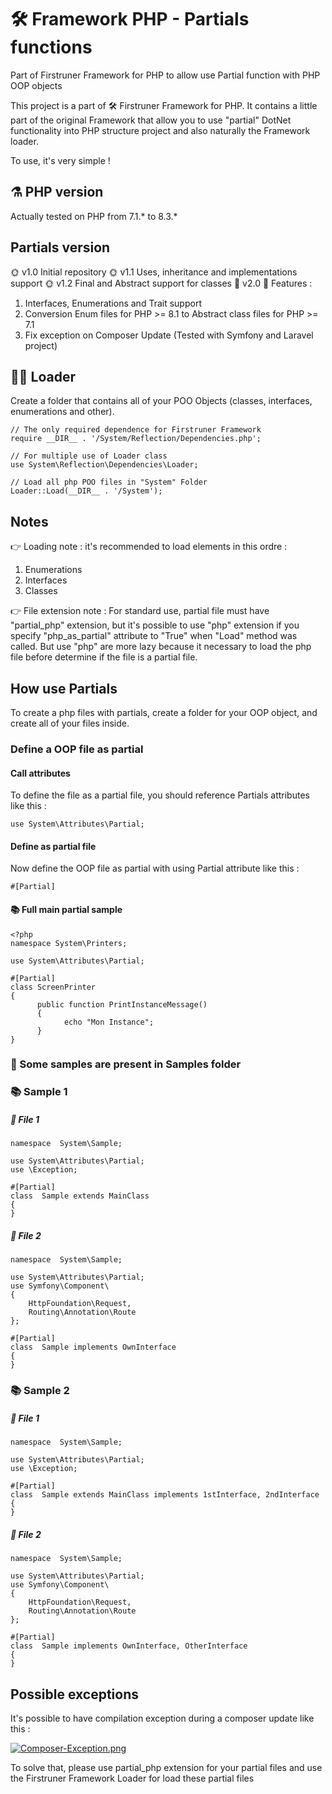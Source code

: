 
# 🛠️ Framework PHP - Partials functions
Part of Firstruner Framework for PHP to allow use Partial function with PHP OOP objects

This project is a part of 🛠️ Firstruner Framework for PHP.
It contains a little part of the original Framework that allow you to use "partial" DotNet functionality into PHP structure project and also naturally the Framework loader.

To use, it's very simple !

## ⚗️ PHP version
Actually tested on PHP from 7.1.* to 8.3.*

## Partials version

🌞 v1.0 Initial repository
🌞 v1.1 Uses, inheritance and implementations support
🌞 v1.2 Final and Abstract support for classes
💫 v2.0 🎇 Features :
 1. Interfaces, Enumerations and Trait support
 2. Conversion Enum files for PHP >= 8.1 to Abstract class files for PHP >= 7.1
 3. Fix exception on Composer Update (Tested with Symfony and Laravel project)

## 🧙‍♂️ Loader
Create a folder that contains all of your POO Objects (classes, interfaces, enumerations and other).

    // The only required dependence for Firstruner Framework
    require __DIR__ . '/System/Reflection/Dependencies.php';
    
    // For multiple use of Loader class
    use System\Reflection\Dependencies\Loader;
    
    // Load all php POO files in "System" Folder
    Loader::Load(__DIR__ . '/System');

## Notes
👉 Loading note : it's recommended to load elements in this ordre :
 1. Enumerations
 2. Interfaces
 3. Classes

👉 File extension note : For standard use, partial file must have "partial_php" extension, but it's possible to use "php" extension if you specify "php_as_partial" attribute to "True" when "Load" method was called.
But use "php" are more lazy because it necessary to load the php file before determine if the file is a partial file.

## How use Partials
To create a php files with partials, create a folder for your OOP object, and create all of your files inside.

### Define a OOP file as partial
#### Call attributes
To define the file as a partial file, you should reference Partials attributes like this :

    use System\Attributes\Partial;

#### Define as partial file
Now define the OOP file as partial with using Partial attribute like this :

    #[Partial]

#### 📚 Full main partial sample

    <?php
    namespace System\Printers;
    
    use System\Attributes\Partial;
    
    #[Partial]
    class ScreenPrinter
    {
          public function PrintInstanceMessage()
          {
                echo "Mon Instance";
          }
    }

### 🔎 Some samples are present in Samples folder

### 📚 Sample 1
##### 📗 File 1

    namespace  System\Sample;
    
    use System\Attributes\Partial;
    use \Exception;
    
    #[Partial]
    class  Sample extends MainClass
    {
    }

##### 📘 File 2

    namespace  System\Sample;
    
    use System\Attributes\Partial;
    use Symfony\Component\
    {
    	HttpFoundation\Request,
    	Routing\Annotation\Route
    };
    
    #[Partial]
    class  Sample implements OwnInterface
    {
    }

### 📚 Sample 2
##### 📗 File 1

    namespace  System\Sample;
    
    use System\Attributes\Partial;
    use \Exception;
    
    #[Partial]
    class  Sample extends MainClass implements 1stInterface, 2ndInterface
    {
    }

##### 📘 File 2

    namespace  System\Sample;
    
    use System\Attributes\Partial;
    use Symfony\Component\
    {
    	HttpFoundation\Request,
    	Routing\Annotation\Route
    };
    
    #[Partial]
    class  Sample implements OwnInterface, OtherInterface
    {
    }

## Possible exceptions
It's possible to have compilation exception during a composer update like this :

[![Composer-Exception.png](https://i.postimg.cc/WzsPyvS2/Composer-Exception.png)](https://postimg.cc/MM34cgh4)

To solve that, please use partial_php extension for your partial files and use the Firstruner Framework Loader for load these partial files
